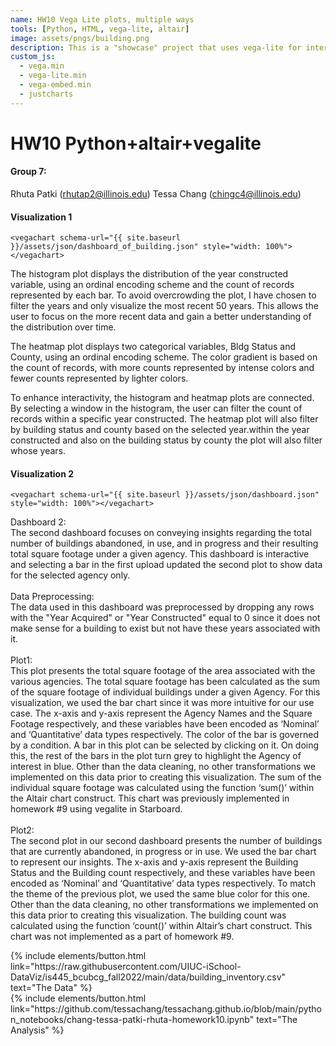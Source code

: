```yaml
---
name: HW10 Vega Lite plots, multiple ways
tools: [Python, HTML, vega-lite, altair]
image: assets/pngs/building.png
description: This is a "showcase" project that uses vega-lite for interactive viz!
custom_js:
  - vega.min
  - vega-lite.min
  - vega-embed.min
  - justcharts
---
```


# HW10 Python+altair+vegalite

#### Group 7:

Rhuta Patki (rhutap2@illinois.edu)
Tessa Chang (chingc4@illinois.edu)

#### Visualization 1

```
<vegachart schema-url="{{ site.baseurl }}/assets/json/dashboard_of_building.json" style="width: 100%"></vegachart>
```

<vegachart schema-url="{{ site.baseurl }}/assets/json/dashboard_of_building.json" style="width: 100%"></vegachart>

<vegachart schema-url="{{ site.baseurl }}/assets/json/medals_won_overtime.json" style="width: 100%"></vegachart>

The histogram plot displays the distribution of the year constructed variable, using an ordinal encoding scheme and the count of records represented by each bar. To avoid overcrowding the plot, I have chosen to filter the years and only visualize the most recent 50 years. This allows the user to focus on the more recent data and gain a better understanding of the distribution over time.

The heatmap plot displays two categorical variables, Bldg Status and County, using an ordinal encoding scheme. The color gradient is based on the count of records, with more counts represented by intense colors and fewer counts represented by lighter colors.

To enhance interactivity, the histogram and heatmap plots are connected. By selecting a window in the histogram, the user can filter the count of records within a specific year constructed. The heatmap plot will also filter by building status and county based on the selected year.within the year constructed and also on the building status by county the plot will also filter whose years.

#### Visualization 2

```
<vegachart schema-url="{{ site.baseurl }}/assets/json/dashboard.json" style="width: 100%"></vegachart>
```

<vegachart schema-url="{{ site.baseurl }}/assets/json/dashboard.json" style="width: 100%"></vegachart>

Dashboard 2:<br>
The second dashboard focuses on conveying insights regarding the total number of buildings abandoned, in use, and in progress and their resulting total square footage under a given agency. This dashboard is interactive and selecting a bar in the first upload updated the second plot to show data for the selected agency only.<br>
<br>
Data Preprocessing: <br>
The data used in this dashboard was preprocessed by dropping any rows with the "Year Acquired" or "Year Constructed" equal to 0 since it does not make sense for a building to exist but not have these years associated with it.<br>
<br>
Plot1:<br>
This plot presents the total square footage of the area associated with the various agencies. The total square footage has been calculated as the sum of the square footage of individual buildings under a given Agency. For this visualization, we used the bar chart since it was more intuitive for our use case. The x-axis and y-axis represent the Agency Names and the Square Footage respectively, and these variables have been encoded as ‘Nominal’ and ‘Quantitative’ data types respectively. The color of the bar is governed by a condition. A bar in this plot can be selected by clicking on it. On doing this, the rest of the bars in the plot turn grey to highlight the Agency of interest in blue. Other than the data cleaning, no other transformations we implemented on this data prior to creating this visualization. The sum of the individual square footage was calculated using the function ‘sum()’ within the Altair chart construct. This chart was previously implemented in homework #9 using vegalite in Starboard. <br>
<br>
Plot2:<br>
The second plot in our second dashboard presents the number of buildings that are currently abandoned, in progress or in use. We used the bar chart to represent our insights. The x-axis and y-axis represent the Building Status and the Building count respectively, and these variables have been encoded as ‘Nominal’ and ‘Quantitative’ data types respectively. To match the theme of the previous plot, we used the same blue color for this one. Other than the data cleaning, no other transformations we implemented on this data prior to creating this visualization. The building count was calculated using the function ‘count()’ within Altair’s chart construct. This chart was not implemented as a part of homework #9.

<!-- these are written in a combo of html and liquid -->

<div class="left">
{% include elements/button.html link="https://raw.githubusercontent.com/UIUC-iSchool-DataViz/is445_bcubcg_fall2022/main/data/building_inventory.csv" text="The Data" %}
</div>

<div class="right">
{% include elements/button.html link="https://github.com/tessachang/tessachang.github.io/blob/main/python_notebooks/chang-tessa-patki-rhuta-homework10.ipynb" text="The Analysis" %}
</div>
